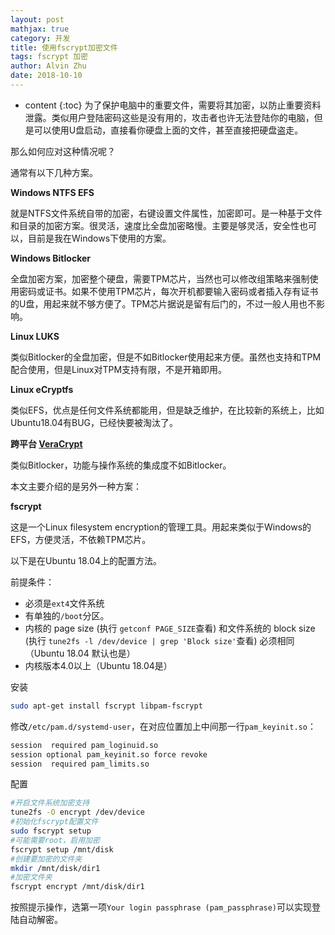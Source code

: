 ```yaml
---
layout: post
mathjax: true
category: 开发
title: 使用fscrypt加密文件
tags: fscrypt 加密
author: Alvin Zhu
date: 2018-10-10
---
```


* content
{:toc}
为了保护电脑中的重要文件，需要将其加密，以防止重要资料泄露。类似用户登陆密码这些是没有用的，攻击者也许无法登陆你的电脑，但是可以使用U盘启动，直接看你硬盘上面的文件，甚至直接把硬盘盗走。

那么如何应对这种情况呢？






通常有以下几种方案。

**Windows NTFS EFS**

就是NTFS文件系统自带的加密，右键设置文件属性，加密即可。是一种基于文件和目录的加密方案。很灵活，速度比全盘加密略慢。主要是够灵活，安全性也可以，目前是我在Windows下使用的方案。

**Windows Bitlocker**

全盘加密方案，加密整个硬盘，需要TPM芯片，当然也可以修改组策略来强制使用密码或证书。如果不使用TPM芯片，每次开机都要输入密码或者插入存有证书的U盘，用起来就不够方便了。TPM芯片据说是留有后门的，不过一般人用也不影响。

**Linux LUKS**

类似Bitlocker的全盘加密，但是不如Bitlocker使用起来方便。虽然也支持和TPM配合使用，但是Linux对TPM支持有限，不是开箱即用。

**Linux eCryptfs**

类似EFS，优点是任何文件系统都能用，但是缺乏维护，在比较新的系统上，比如Ubuntu18.04有BUG，已经快要被淘汰了。

**跨平台 [VeraCrypt](https://www.veracrypt.fr/)**

类似Bitlocker，功能与操作系统的集成度不如Bitlocker。

本文主要介绍的是另外一种方案：

**fscrypt**

这是一个Linux filesystem encryption的管理工具。用起来类似于Windows的EFS，方便灵活，不依赖TPM芯片。

以下是在Ubuntu 18.04上的配置方法。

前提条件：

- 必须是`ext4`文件系统
- 有单独的`/boot`分区。
- 内核的 page size (执行 `getconf PAGE_SIZE`查看) 和文件系统的 block size (执行 `tune2fs -l /dev/device | grep 'Block size'`查看) 必须相同（Ubuntu 18.04 默认也是）
- 内核版本4.0以上（Ubuntu 18.04是）

安装

```sh
sudo apt-get install fscrypt libpam-fscrypt
```

修改`/etc/pam.d/systemd-user`，在对应位置加上中间那一行`pam_keyinit.so`：

```sh
session  required pam_loginuid.so
session optional pam_keyinit.so force revoke
session  required pam_limits.so
```

配置

```sh
#开启文件系统加密支持
tune2fs -O encrypt /dev/device
#初始化fscrypt配置文件
sudo fscrypt setup
#可能需要root，启用加密
fscrypt setup /mnt/disk
#创建要加密的文件夹
mkdir /mnt/disk/dir1
#加密文件夹
fscrypt encrypt /mnt/disk/dir1
```

按照提示操作，选第一项`Your login passphrase (pam_passphrase)`可以实现登陆自动解密。

